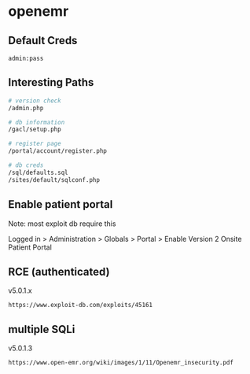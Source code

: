 # openemr

## Default Creds

```
admin:pass
```

## Interesting Paths

```bash
# version check
/admin.php

# db information
/gacl/setup.php

# register page
/portal/account/register.php

# db creds
/sql/defaults.sql
/sites/default/sqlconf.php
```

## Enable patient portal

Note: most exploit db require this

Logged in > Administration > Globals > Portal > Enable Version 2 Onsite Patient Portal

## RCE (authenticated)

v5.0.1.x

```
https://www.exploit-db.com/exploits/45161
```

## multiple SQLi

v5.0.1.3

```
https://www.open-emr.org/wiki/images/1/11/Openemr_insecurity.pdf
```
